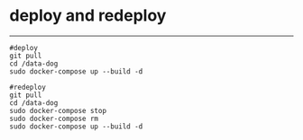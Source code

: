 # deploy and redeploy
----
```
#deploy
git pull
cd /data-dog
sudo docker-compose up --build -d

#redeploy
git pull
cd /data-dog
sudo docker-compose stop
sudo docker-compose rm
sudo docker-compose up --build -d

```
